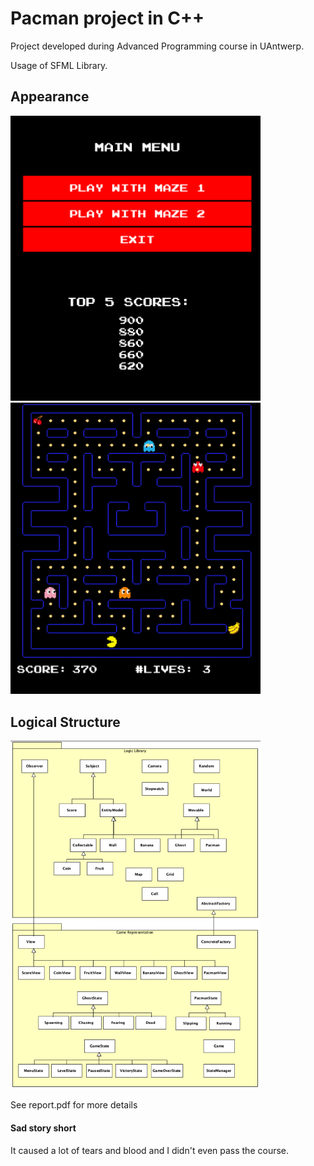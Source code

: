 Pacman project in C++
=======================================

Project developed during Advanced Programming course in UAntwerp.

Usage of SFML Library.

## Appearance

<img src="image-1.png" alt="alt text" width="400"/>

<img src="image-2.png" alt="alt text" width="400"/>

## Logical Structure

<img src="image.png" alt="alt text" width="400"/>

See report.pdf for more details

#### Sad story short
It caused a lot of tears and blood and I didn't even pass the course.
